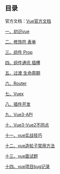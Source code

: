 ## 目录官方文档：[Vue官方文档](https://cn.vuejs.org/v2/guide/)[一、初识vue](vue-01%20初识vue.md)[二、修饰符 表单](vue-02%20修饰符%20表单.md)[三、组件 Prop](vue-03%20组件%20Prop.md)[四、组件通讯 插槽](vue-04%20组件通讯%20插槽.md)[五、过渡 生命周期](vue-05%20过渡%20生命周期.md)[六、Router](vue-06%20Router.md)[七、Vuex](vue-07%20Vuex.md)[八、插件开发](vue-08%20插件开发.md)[九、Vue3-API](Vue3-API.md)[十、Vue3-Vue2不同点](Vue3-Vue2不同点.md)[十一、vue实战技巧](vue实战技巧.md)[十二、vue造轮子常用方法](vue造轮子常用方法.md)[十三、vue面试题](vue面试题.md)[十四、vue项目bug记录](vue项目bug记录.md)